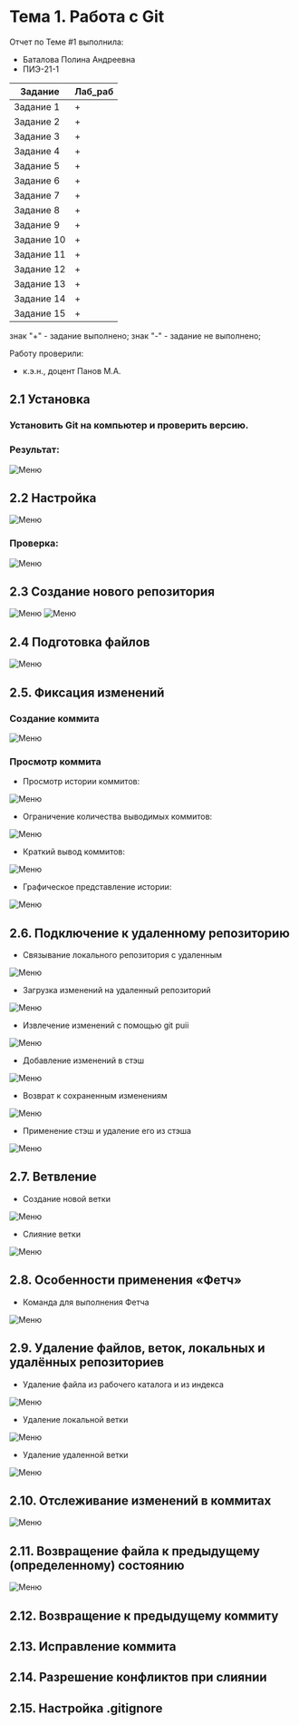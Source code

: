 # Тема 1. Работа с Git
Отчет по Теме #1 выполнила:
- Баталова Полина Андреевна
- ПИЭ-21-1

| Задание | Лаб_раб |
| ------ | ------ |
| Задание 1 | + |
| Задание 2 | + |
| Задание 3 | + |
| Задание 4 | + |
| Задание 5 | + |
| Задание 6 | + |
| Задание 7 | + |
| Задание 8 | + |
| Задание 9 | + |
| Задание 10 | + |
| Задание 11 | + |
| Задание 12 | + |
| Задание 13 | + |
| Задание 14 | + |
| Задание 15 | + |

знак "+" - задание выполнено; знак "-" - задание не выполнено;

Работу проверили:
- к.э.н., доцент Панов М.А.

## 2.1 Установка
### Установить Git на компьютер и проверить версию.
### Результат:
![Меню](https://github.com/polyyBa/Software_Engineering/blob/d91f0bb6d46a7848b9578808a0cb31432d12bb74/pi%D1%81ture/2.1.png)

## 2.2 Настройка
![Меню](https://github.com/polyyBa/Software_Engineering/blob/db8ced1ca6a9961cead383eb03ea80b0cb9c541c/pi%D1%81ture/2.2.png)
### Проверка:
![Меню](https://github.com/polyyBa/Software_Engineering/blob/27c943069fd8a26e111104f35df83b7bdd9dee36/pi%D1%81ture/2.3.png)

## 2.3 Создание нового репозитория
![Меню](https://github.com/polyyBa/Software_Engineering/blob/4d57589e094ab48bff86fbc32387691651f7bc58/pi%D1%81ture/2.4.png)
![Меню](https://github.com/polyyBa/Software_Engineering/blob/bada1cb06f5da7dffee209f22b5af06e292bf48e/pi%D1%81ture/2.5.png)

## 2.4 Подготовка файлов
![Меню](https://github.com/polyyBa/Software_Engineering/blob/7d8695149818524307c6c77306a5981254b44258/pi%D1%81ture/2.6.png)
## 2.5. Фиксация изменений
### Создание коммита
![Меню](https://github.com/polyyBa/Software_Engineering/blob/34f4029fb58d83bf63d7ba948dd178c5ce681a99/pi%D1%81ture/2%2C7.png)
### Просмотр коммита
- Просмотр истории коммитов:
  
![Меню](https://github.com/polyyBa/Software_Engineering/blob/81dfe5ced1fce34ff9136875516570d835152fcf/pi%D1%81ture/2.7_1.png)
- Ограничение количества выводимых коммитов:

![Меню](https://github.com/polyyBa/Software_Engineering/blob/071f3960d65a0734f693bf63a952caa2d73773da/pi%D1%81ture/2.7.2.png)
- Краткий вывод коммитов:

![Меню](https://github.com/polyyBa/Software_Engineering/blob/0f7a222a47168a9b9c50aac3f813df3e6cb315a8/pi%D1%81ture/2.7.3.png)
- Графическое представление истории:

![Меню](https://github.com/polyyBa/Software_Engineering/blob/0676106c2f808a55a20c732517ee05382d9ed484/pi%D1%81ture/2.7.4.png)
## 2.6. Подключение к удаленному репозиторию
- Связывание локального репозитория с удаленным

![Меню](https://github.com/polyyBa/Software_Engineering/blob/bba4bd8f6d94a85148dd1b37bb09098b944280de/pi%D1%81ture/2.8.png)
- Загрузка изменений на удаленный репозиторий

![Меню](https://github.com/polyyBa/Software_Engineering/blob/6b6e52d32e14220d44e764b4315e2ad95e658e05/pi%D1%81ture/2.8.1.png)
- Извлечение изменений с помощью git puii

![Меню](https://github.com/polyyBa/Software_Engineering/blob/2267dcf152216da1c413a5a46249d0faaa2ecad4/pi%D1%81ture/2.8.2.png)
- Добавление изменений в стэш

![Меню](https://github.com/polyyBa/Software_Engineering/blob/112be9fbf22a5bbfb98f878e72534d08fdea51f5/pi%D1%81ture/2.8.3.png)
- Возврат к сохраненным изменениям

![Меню](https://github.com/polyyBa/Software_Engineering/blob/ef224eed62f72c808baa320da74df7fca7c02881/pi%D1%81ture/2.8.4.png)
- Применение стэш и удаление его из стэша

![Меню](https://github.com/polyyBa/Software_Engineering/blob/ffe40c1a0fd24e9df37bb87614c26e5530582ca5/pi%D1%81ture/2.8.5.png)
## 2.7. Ветвление
- Создание новой ветки

![Меню](https://github.com/polyyBa/Software_Engineering/blob/439adccb99a0e4e8b4d8d363ee3eae488e391673/pi%D1%81ture/2.9.png)
- Слияние ветки

![Меню](https://github.com/polyyBa/Software_Engineering/blob/9fc0d9d95c1b5c6aee00e5c7e0e56ce490633f98/pi%D1%81ture/2.9.1.png)
## 2.8. Особенности применения «Фетч»
- Команда для выполнения Фетча

![Меню](https://github.com/polyyBa/Software_Engineering/blob/ea9119399d6f04d1de5dfde03b3c38c4f648dbdc/pi%D1%81ture/2.10.png)
## 2.9. Удаление файлов, веток, локальных и удалённых репозиториев
- Удаление файла из рабочего каталога и из индекса

![Меню](https://github.com/polyyBa/Software_Engineering/blob/f77df59cc76fb274d095064904aed2d5741040d0/pi%D1%81ture/2.11.png)
- Удаление локальной ветки

![Меню](https://github.com/polyyBa/Software_Engineering/blob/b7ba6e60317fd53fa3176ec150b2e7e928a9c032/pi%D1%81ture/2.11.1.png)
- Удаление удаленной ветки

![Меню](https://github.com/polyyBa/Software_Engineering/blob/e0cb7b7bd92856cd22d2c7a02c723853789bd1a6/pi%D1%81ture/2.11.2.png)
## 2.10. Отслеживание изменений в коммитах

![Меню](https://github.com/polyyBa/Software_Engineering/blob/dcb2f09ae1c56a1a4225cc41fc6a8a1ac69a1b18/pi%D1%81ture/2.12.png)
## 2.11. Возвращение файла к предыдущему (определенному) состоянию

![Меню](https://github.com/polyyBa/Software_Engineering/blob/017e83bd9876302f936f77c76430b062f2e9dbdb/pi%D1%81ture/2%2C12%2Cpng.png)
## 2.12. Возвращение к предыдущему коммиту


## 2.13. Исправление коммита


## 2.14. Разрешение конфликтов при слиянии


## 2.15. Настройка .gitignore

